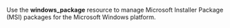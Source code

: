 Use the **windows_package** resource to manage Microsoft Installer
Package (MSI) packages for the Microsoft Windows platform.